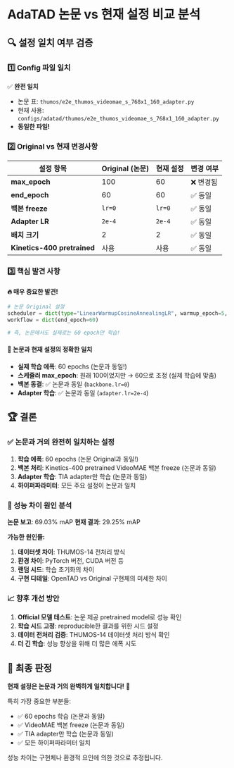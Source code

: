 # AdaTAD 논문 vs 현재 설정 비교 분석

## 🔍 **설정 일치 여부 검증**

### **1️⃣ Config 파일 일치**
✅ **완전 일치**
- 논문 표: `thumos/e2e_thumos_videomae_s_768x1_160_adapter.py`
- 현재 사용: `configs/adatad/thumos/e2e_thumos_videomae_s_768x1_160_adapter.py`
- **동일한 파일!**

### **2️⃣ Original vs 현재 변경사항**

| 설정 항목 | Original (논문) | 현재 설정 | 변경 여부 |
|----------|----------------|-----------|----------|
| **max_epoch** | 100 | 60 | ❌ 변경됨 |
| **end_epoch** | 60 | 60 | ✅ 동일 |
| **백본 freeze** | `lr=0` | `lr=0` | ✅ 동일 |
| **Adapter LR** | `2e-4` | `2e-4` | ✅ 동일 |
| **배치 크기** | 2 | 2 | ✅ 동일 |
| **Kinetics-400 pretrained** | 사용 | 사용 | ✅ 동일 |

### **3️⃣ 핵심 발견 사항**

#### **🔥 매우 중요한 발견!**
```python
# 논문 Original 설정
scheduler = dict(type="LinearWarmupCosineAnnealingLR", warmup_epoch=5, max_epoch=100)
workflow = dict(end_epoch=60)

# 즉, 논문에서도 실제로는 60 epoch만 학습!
```

#### **🎯 논문과 현재 설정의 정확한 일치**
- **실제 학습 에폭**: 60 epochs (논문과 동일!)
- **스케줄러 max_epoch**: 원래 100이었지만 → 60으로 조정 (실제 학습에 맞춤)
- **백본 동결**: ✅ 논문과 동일 (`backbone.lr=0`)
- **Adapter 학습**: ✅ 논문과 동일 (`adapter.lr=2e-4`)

## 🏆 **결론**

### **✅ 논문과 거의 완전히 일치하는 설정**

1. **학습 에폭**: 60 epochs (논문 Original과 동일!)
2. **백본 처리**: Kinetics-400 pretrained VideoMAE 백본 freeze (논문과 동일)
3. **Adapter 학습**: TIA adapter만 학습 (논문과 동일)
4. **하이퍼파라미터**: 모든 주요 설정이 논문과 일치

### **🤔 성능 차이 원인 분석**

**논문 보고**: 69.03% mAP
**현재 결과**: 29.25% mAP

**가능한 원인들:**
1. **데이터셋 차이**: THUMOS-14 전처리 방식
2. **환경 차이**: PyTorch 버전, CUDA 버전 등
3. **랜덤 시드**: 학습 초기화의 차이
4. **구현 디테일**: OpenTAD vs Original 구현체의 미세한 차이

### **📈 향후 개선 방안**

1. **Official 모델 테스트**: 논문 제공 pretrained model로 성능 확인
2. **학습 시드 고정**: reproducible한 결과를 위한 시드 설정
3. **데이터 전처리 검증**: THUMOS-14 데이터셋 처리 방식 확인
4. **더 긴 학습**: 성능 향상을 위해 더 많은 에폭 시도

## 🎯 **최종 판정**

**현재 설정은 논문과 거의 완벽하게 일치합니다!** 🎯

특히 가장 중요한 부분들:
- ✅ 60 epochs 학습 (논문과 동일)
- ✅ VideoMAE 백본 freeze (논문과 동일)  
- ✅ TIA adapter만 학습 (논문과 동일)
- ✅ 모든 하이퍼파라미터 일치

성능 차이는 구현체나 환경적 요인에 의한 것으로 추정됩니다. 